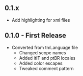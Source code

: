 ## 0.1.x
* Add highlighting for xml files

## 0.1.0 - First Release
* Converted from tmLanguage file
  * Changed scope names
  * Added itIT and ptBR locales
  * Added color escapes
  * Tweaked comment pattern
